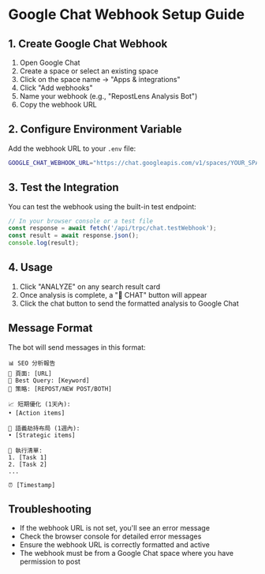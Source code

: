 # Google Chat Webhook Setup Guide

## 1. Create Google Chat Webhook

1. Open Google Chat
2. Create a space or select an existing space
3. Click on the space name → "Apps & integrations"
4. Click "Add webhooks"
5. Name your webhook (e.g., "RepostLens Analysis Bot")
6. Copy the webhook URL

## 2. Configure Environment Variable

Add the webhook URL to your `.env` file:

```bash
GOOGLE_CHAT_WEBHOOK_URL="https://chat.googleapis.com/v1/spaces/YOUR_SPACE_ID/messages?key=YOUR_KEY&token=YOUR_TOKEN"
```

## 3. Test the Integration

You can test the webhook using the built-in test endpoint:

```typescript
// In your browser console or a test file
const response = await fetch('/api/trpc/chat.testWebhook');
const result = await response.json();
console.log(result);
```

## 4. Usage

1. Click "ANALYZE" on any search result card
2. Once analysis is complete, a "📨 CHAT" button will appear
3. Click the chat button to send the formatted analysis to Google Chat

## Message Format

The bot will send messages in this format:

```
📊 SEO 分析報告
📍 頁面: [URL]
🎯 Best Query: [Keyword]
📝 策略: [REPOST/NEW POST/BOTH]

📈 短期優化 (1天內):
• [Action items]

🎯 語義劫持布局 (1週內):
• [Strategic items]

📝 執行清單:
1. [Task 1]
2. [Task 2]
...

⏰ [Timestamp]
```

## Troubleshooting

- If the webhook URL is not set, you'll see an error message
- Check the browser console for detailed error messages
- Ensure the webhook URL is correctly formatted and active
- The webhook must be from a Google Chat space where you have permission to post